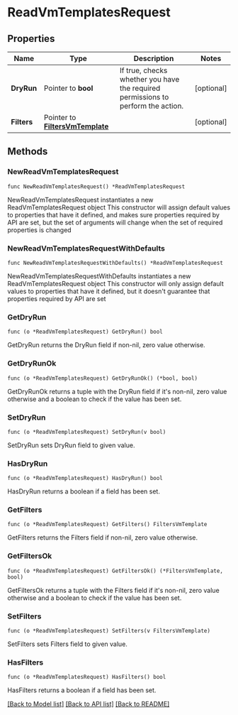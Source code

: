 # ReadVmTemplatesRequest

## Properties

Name | Type | Description | Notes
------------ | ------------- | ------------- | -------------
**DryRun** | Pointer to **bool** | If true, checks whether you have the required permissions to perform the action. | [optional] 
**Filters** | Pointer to [**FiltersVmTemplate**](FiltersVmTemplate.md) |  | [optional] 

## Methods

### NewReadVmTemplatesRequest

`func NewReadVmTemplatesRequest() *ReadVmTemplatesRequest`

NewReadVmTemplatesRequest instantiates a new ReadVmTemplatesRequest object
This constructor will assign default values to properties that have it defined,
and makes sure properties required by API are set, but the set of arguments
will change when the set of required properties is changed

### NewReadVmTemplatesRequestWithDefaults

`func NewReadVmTemplatesRequestWithDefaults() *ReadVmTemplatesRequest`

NewReadVmTemplatesRequestWithDefaults instantiates a new ReadVmTemplatesRequest object
This constructor will only assign default values to properties that have it defined,
but it doesn't guarantee that properties required by API are set

### GetDryRun

`func (o *ReadVmTemplatesRequest) GetDryRun() bool`

GetDryRun returns the DryRun field if non-nil, zero value otherwise.

### GetDryRunOk

`func (o *ReadVmTemplatesRequest) GetDryRunOk() (*bool, bool)`

GetDryRunOk returns a tuple with the DryRun field if it's non-nil, zero value otherwise
and a boolean to check if the value has been set.

### SetDryRun

`func (o *ReadVmTemplatesRequest) SetDryRun(v bool)`

SetDryRun sets DryRun field to given value.

### HasDryRun

`func (o *ReadVmTemplatesRequest) HasDryRun() bool`

HasDryRun returns a boolean if a field has been set.

### GetFilters

`func (o *ReadVmTemplatesRequest) GetFilters() FiltersVmTemplate`

GetFilters returns the Filters field if non-nil, zero value otherwise.

### GetFiltersOk

`func (o *ReadVmTemplatesRequest) GetFiltersOk() (*FiltersVmTemplate, bool)`

GetFiltersOk returns a tuple with the Filters field if it's non-nil, zero value otherwise
and a boolean to check if the value has been set.

### SetFilters

`func (o *ReadVmTemplatesRequest) SetFilters(v FiltersVmTemplate)`

SetFilters sets Filters field to given value.

### HasFilters

`func (o *ReadVmTemplatesRequest) HasFilters() bool`

HasFilters returns a boolean if a field has been set.


[[Back to Model list]](../README.md#documentation-for-models) [[Back to API list]](../README.md#documentation-for-api-endpoints) [[Back to README]](../README.md)


